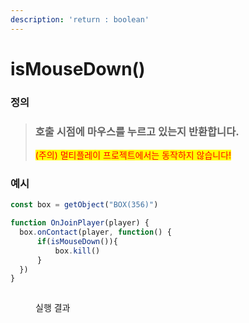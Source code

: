 ```yaml
---
description: 'return : boolean'
---
```


# isMouseDown()

### 정의

> ### 호출 시점에 마우스를 누르고 있는지 반환합니다.
>
> <mark style="color:red;">(주의) 멀티플레이 프로젝트에서는 동작하지 않습니다!</mark>



### 예시

```javascript
const box = getObject("BOX(356)")

function OnJoinPlayer(player) {
  box.onContact(player, function() {
      if(isMouseDown()){
          box.kill()
      }
  })
}
```

<figure><img src="../../../.gitbook/assets/화면_기록_2022-12-19_오후_10_50_37_AdobeExpress.gif" alt=""><figcaption><p>실행 결과</p></figcaption></figure>
